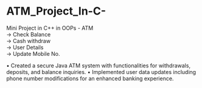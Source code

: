 # ATM_Project_In-C-
 Mini Project in C++ in OOPs 
    - ATM</br>
   -> Check Balance </br>
   -> Cash withdraw </br>
   -> User Details </br>
   -> Update Mobile No. </br>

• Created a secure Java ATM system with functionalities for withdrawals, deposits, and balance inquiries.
• Implemented user data updates including phone number modifications for an enhanced banking experience.

